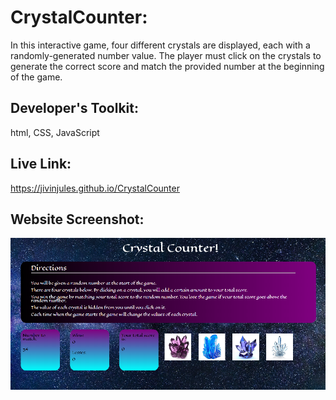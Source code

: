 # CrystalCounter:

In this interactive game, four different crystals are displayed, each with a randomly-generated number value. The player must click on the crystals to generate the correct score and match the provided number at the beginning of the game. 

## Developer's Toolkit:
html, CSS, JavaScript

## Live Link: 
https://jivinjules.github.io/CrystalCounter

## Website Screenshot:

![screenshot](assets/images/screenshot.png)
